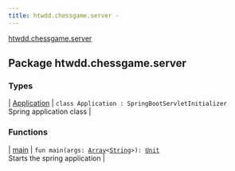 ```yaml
---
title: htwdd.chessgame.server - 
---
```


[htwdd.chessgame.server](./index.html)

## Package htwdd.chessgame.server

### Types

| [Application](-application/index.html) | `class Application : SpringBootServletInitializer`<br>Spring application class |

### Functions

| [main](main.html) | `fun main(args: `[`Array`](https://kotlinlang.org/api/latest/jvm/stdlib/kotlin/-array/index.html)`<`[`String`](https://kotlinlang.org/api/latest/jvm/stdlib/kotlin/-string/index.html)`>): `[`Unit`](https://kotlinlang.org/api/latest/jvm/stdlib/kotlin/-unit/index.html)<br>Starts the spring application |

